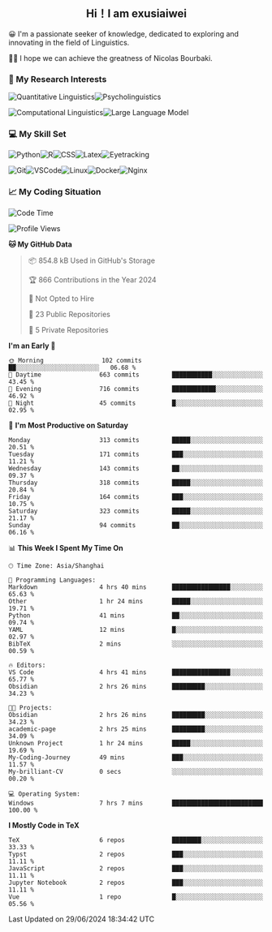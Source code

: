   

## <div align="center">Hi！I am exusiaiwei</div>  

😀 I'm a passionate seeker of knowledge, dedicated to exploring and innovating in the field of Linguistics.

🙋‍♂️ I hope we can achieve the greatness of Nicolas Bourbaki.

### 🔬 My Research Interests  

![Quantitative Linguistics](https://img.shields.io/badge/Quantitative%20Linguistics-%230072CC.svg?&style=for-the-badge&logo=appveyor&logoColor=white)![Psycholinguistics](https://img.shields.io/badge/Psycholinguistics-%2301a3a1.svg?&style=for-the-badge&logo=AWS%20Amplify&logoColor=white)

![Computational Linguistics](https://img.shields.io/badge/Computational%20Linguistics-%231877F2.svg?&style=for-the-badge&logo=Markdown&logoColor=white)![Large Language Model](https://img.shields.io/badge/Large%20Language%20Model-%23F76300.svg?&style=for-the-badge&logo=Android&logoColor=white)

### 💻 My Skill Set

![Python](https://img.shields.io/badge/Python-%2314354C.svg?style=for-the-badge&logo=python&logoColor=white&color=2AB3E3)![R](https://img.shields.io/badge/-R-276DC3?style=for-the-badge&logo=r&logoColor=white)![CSS](https://img.shields.io/badge/-CSS-1572B6?style=for-the-badge&logo=css3&logoColor=white)![Latex](https://img.shields.io/badge/-Latex-008080?style=for-the-badge&logo=latex&logoColor=white)![Eyetracking](https://img.shields.io/badge/Eyetracking-%230078D6?style=for-the-badge&logo=SearXNG&logoColor=#3050FF)

![Git](https://img.shields.io/badge/-Git-F05032?style=for-the-badge&logo=git&logoColor=white)![VSCode](https://img.shields.io/badge/-VSCode-007ACC?style=for-the-badge&logo=visual-studio-code&logoColor=white)![Linux](https://img.shields.io/badge/-Linux-FCC624?style=for-the-badge&logo=linux&logoColor=black)![Docker](https://img.shields.io/badge/-Docker-2496ED?style=for-the-badge&logo=docker&logoColor=white)![Nginx](https://img.shields.io/badge/-Nginx-009639?style=for-the-badge&logo=nginx&logoColor=white)

### 📈 My Coding Situation

<!--START_SECTION:waka-->
![Code Time](http://img.shields.io/badge/Code%20Time-197%20hrs%209%20mins-blue)

![Profile Views](http://img.shields.io/badge/Profile%20Views-0-blue)

**🐱 My GitHub Data** 

> 📦 854.8 kB Used in GitHub's Storage 
 > 
> 🏆 866 Contributions in the Year 2024
 > 
> 🚫 Not Opted to Hire
 > 
> 📜 23 Public Repositories 
 > 
> 🔑 5 Private Repositories 
 > 
**I'm an Early 🐤** 

```text
🌞 Morning                102 commits         ██░░░░░░░░░░░░░░░░░░░░░░░   06.68 % 
🌆 Daytime                663 commits         ███████████░░░░░░░░░░░░░░   43.45 % 
🌃 Evening                716 commits         ████████████░░░░░░░░░░░░░   46.92 % 
🌙 Night                  45 commits          █░░░░░░░░░░░░░░░░░░░░░░░░   02.95 % 
```
📅 **I'm Most Productive on Saturday** 

```text
Monday                   313 commits         █████░░░░░░░░░░░░░░░░░░░░   20.51 % 
Tuesday                  171 commits         ███░░░░░░░░░░░░░░░░░░░░░░   11.21 % 
Wednesday                143 commits         ██░░░░░░░░░░░░░░░░░░░░░░░   09.37 % 
Thursday                 318 commits         █████░░░░░░░░░░░░░░░░░░░░   20.84 % 
Friday                   164 commits         ███░░░░░░░░░░░░░░░░░░░░░░   10.75 % 
Saturday                 323 commits         █████░░░░░░░░░░░░░░░░░░░░   21.17 % 
Sunday                   94 commits          ██░░░░░░░░░░░░░░░░░░░░░░░   06.16 % 
```


📊 **This Week I Spent My Time On** 

```text
🕑︎ Time Zone: Asia/Shanghai

💬 Programming Languages: 
Markdown                 4 hrs 40 mins       ████████████████░░░░░░░░░   65.63 % 
Other                    1 hr 24 mins        █████░░░░░░░░░░░░░░░░░░░░   19.71 % 
Python                   41 mins             ██░░░░░░░░░░░░░░░░░░░░░░░   09.74 % 
YAML                     12 mins             █░░░░░░░░░░░░░░░░░░░░░░░░   02.97 % 
BibTeX                   2 mins              ░░░░░░░░░░░░░░░░░░░░░░░░░   00.59 % 

🔥 Editors: 
VS Code                  4 hrs 41 mins       ████████████████░░░░░░░░░   65.77 % 
Obsidian                 2 hrs 26 mins       █████████░░░░░░░░░░░░░░░░   34.23 % 

🐱‍💻 Projects: 
Obsidian                 2 hrs 26 mins       █████████░░░░░░░░░░░░░░░░   34.23 % 
academic-page            2 hrs 25 mins       █████████░░░░░░░░░░░░░░░░   34.09 % 
Unknown Project          1 hr 24 mins        █████░░░░░░░░░░░░░░░░░░░░   19.69 % 
My-Coding-Journey        49 mins             ███░░░░░░░░░░░░░░░░░░░░░░   11.57 % 
My-brilliant-CV          0 secs              ░░░░░░░░░░░░░░░░░░░░░░░░░   00.20 % 

💻 Operating System: 
Windows                  7 hrs 7 mins        █████████████████████████   100.00 % 
```

**I Mostly Code in TeX** 

```text
TeX                      6 repos             ████████░░░░░░░░░░░░░░░░░   33.33 % 
Typst                    2 repos             ███░░░░░░░░░░░░░░░░░░░░░░   11.11 % 
JavaScript               2 repos             ███░░░░░░░░░░░░░░░░░░░░░░   11.11 % 
Jupyter Notebook         2 repos             ███░░░░░░░░░░░░░░░░░░░░░░   11.11 % 
Vue                      1 repo              █░░░░░░░░░░░░░░░░░░░░░░░░   05.56 % 
```




 Last Updated on 29/06/2024 18:34:42 UTC
<!--END_SECTION:waka-->
